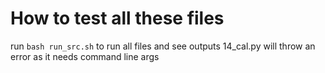 # How to test all these files

run `bash run_src.sh` to run all files and see outputs 14_cal.py will throw an error as it needs command line args